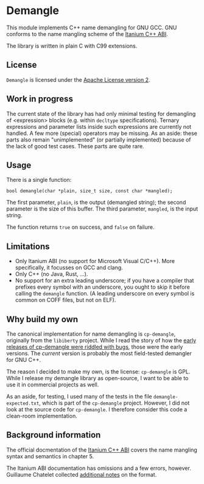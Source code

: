 # Demangle

This module implements C++ name demangling for GNU GCC. GNU conforms to the name mangling scheme of the [Itanium C++ ABI](https://itanium-cxx-abi.github.io/cxx-abi/abi.html#mangling).

The library is written in plain C with C99 extensions.

## License

`Demangle` is licensed under the [Apache License version 2](https://www.apache.org/licenses/LICENSE-2.0).

## Work in progress

The current state of the library has had only minimal testing for demangling of &lt;expression&gt; blocks (e.g. within `decltype` specifications). Ternary expressions and parameter lists inside such expressions are currently not handled. A few more (special) operators may be missing. As an aside: these parts also remain "unimplemented" (or partially implemented) because of the lack of good test cases. These parts are quite rare.

## Usage

There is a single function:

    bool demangle(char *plain, size_t size, const char *mangled);

The first parameter, `plain`, is the output (demangled string); the second parameter is the size of this buffer. The third parameter, `mangled`, is the input string.

The function returns `true` on success, and `false` on failure.

## Limitations

* Only Itanium ABI (no support for Microsoft Visual C/C++). More specifically, it focusses on GCC and clang.
* Only C++ (no Java, Rust, ...).
* No support for an extra leading underscore; if you have a compiler that prefixes every symbol with an underscore, you ought to skip it before calling the `demangle` function. (A leading underscore on every symbol is common on COFF files, but not on ELF).

## Why build my own

The canonical implementation for name demangling is `cp-demangle`, originally from the `libiberty` project. While I read the story of how the [early releases of cp-demangle were riddled with bugs](https://fitzgeraldnick.com/2017/02/22/cpp-demangle.html), those were the early versions. The *current* version is probably the most field-tested demangler for GNU C++.

The reason I decided to make my own, is the license: `cp-demangle` is GPL. While I release my demangle library as open-source, I want to be able to use it in commercial projects as well.

As an aside, for testing, I used many of the tests in the file `demangle-expected.txt`, which is part of the `cp-demangle` project. However, I did not look at the source code for `cp-demangle`. I therefore consider this code a clean-room implementation.

## Background information

The official docmentation of the [Itanium C++ ABI](https://itanium-cxx-abi.github.io/cxx-abi/abi.html#mangling) covers the name mangling syntax and semantics in chapter 5.

The Itanium ABI documentation has omissions and a few errors, however. Guillaume Chatelet collected [additional notes](https://github.com/gchatelet/gcc_cpp_mangling_documentation) on the format.

